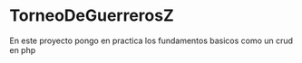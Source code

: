 # TorneoDeGuerrerosZ
En este proyecto pongo en practica los fundamentos basicos como un crud en php
